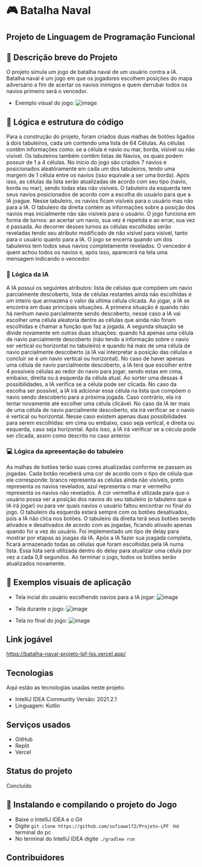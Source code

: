 # 🎮 Batalha Naval 
## Projeto de Linguagem de Programação Funcional 

## 📄 Descrição breve do Projeto

O projeto simula um jogo de batalha naval de um usuário contra a IA. Batalha naval é um jogo em que os jogadores escolhem posições do mapa adversário a fim de acertar os navios inimigos e quem derrubar todos os navios primeiro será o vencedor. 
* Exemplo visual do jogo:
![image](https://user-images.githubusercontent.com/53493002/132416153-5feefd5a-3bf8-45fd-b6f7-2e2fb4d00969.png)

## 🚢 Lógica e estrutura do código

Para a construção do projeto, foram criados duas malhas de botões ligados à dois tabuleiros, cada um contendo uma lista de 64 Células. As células contêm informações como: se a célula é navio ou mar, borda, visivel ou não visivel. Os tabuleiros também contêm listas de Navios, os quais podem possuir de 1 a 4 células. No inicio do jogo são criados 7 navios e posicionados aleatóramente em cada um dos tabuleiros, tendo uma margem de 1 célula entre os navios (isso equivale a ser uma borda). Após isso, as células da lista serão atualizadas de acordo com seu tipo (navio, borda ou mar), sendo todas elas não visíveis.
O tabuleiro da esquerda tem seus navios posicionados de acordo com a escolha do usuário para que a IA joague. Nesse tabuleiro, os navios ficam visíveis para o usuário mas não para a IA. O tabuleiro da direita contém as informações sobre a posição dos navios mas inicialmente não são visíveis para o usuário. O jogo funciona em forma de turnos: ao acertar um navio, sua vez é repetida e ao errar, sua vez é passada. Ao decorrer desses turnos as células escolhidas serão reveladas tendo seu atributo modificado de não visível para visível, tanto para o usuário quanto para a IA. O jogo se encerra quando um dos tabuleiros tem todos seus navios completamente revelados. O vencedor é quem achou todos os navios e, após isso, aparecerá na tela uma mensagem indicando o vencedor. 

### 🤖 Lógica da IA

A IA possui os seguintes atributos: lista de células que compõem um navio parcialmente descoberto, lista de células restantes ainda não escolhidas e um inteiro que armazena o valor da ultima célula clicada. Ao jogar, a IA se encontra em duas principais situações. A primeira situação é quando não há nenhum navio parcialmente sendo descoberto, nesse caso a IA vai escolher uma célula aleatoria dentre as células que ainda não foram escolhidas e chamar a função que faz a jogada. A segunda situação se divide novamente em outras duas situações: quando há apenas uma célula de navio parcialmente descoberto (não tendo a informação sobre o navio ser vertical ou horizontal no tabuleiro) e quando há mais de uma célula de navio parcialmente descoberto (a IA vai interpretar a posição das células e concluir se é um navio vertical ou horizontal). 
No caso de haver apenas uma célula de navio parcialmente descoberto, a IA terá que escolher entre 4 possíveis células ao redor do navio para jogar, sendo estas em cima, embaixo, direita ou à esquerda da célula atual. Ao sorter uma dessas 4 possibilidades, a IA verifica se a célula pode ser clicada. No caso da escolha ser possível, a IA irá adcionar essa célula na lista que compõem o navio sendo descoberto para a próxima jogada. Caso contrário, ela irá tentar novamente até escolher uma célula clicável. 
No caso da IA ter mais de uma célula de navio parcialmente descoberto, ela irá verificar se o navio é vertical ou horizontal. Nesse caso existem apenas duas possibilidades para serem escolhidas: em cima ou embaixo, caso seja vertical, e direita ou esquerda, caso seja horizontal. Após isso, a IA irá verificar se a cécula pode ser clicada, assim como descrito no caso anterior. 

### 💻 Lógica da apresentação do tabuleiro

As malhas de botões terão suas cores atualizadas conforme se passam as jogadas. Cada botão receberá uma cor de acordo com o tipo de célula que ele corresponde: branco representa as células ainda não visíveis, preto representa os navios revelados, azul representa o mar e vermelho representa os navios não revelados. A cor vermelha é utlizada para que o usuário possa ver a posição dos navios do seu tabuleiro (o tabuleiro que a IA irá jogar) ou para ver quais navios o usuário faltou encontrar no final do jogo. 
O tabuleiro da esquerda estará sempre com os botões desativados, pois a IA não clica nos botões. O tabuleiro da direita terá seus botões sendo ativados e desativados de acordo com as jogadas, ficando ativado apenas quando for a vez do usuário. 
Foi implementado um tipo de delay para mostrar por etapas as joagas da IA. Após a IA fazer sua joagada completa, ficará armazenado todas as células que foram escolhidas pela IA numa lista. Essa lista será utilizada dentro do delay para atualizar uma célula por vez a cada 0,8 segundos. Ao terminar o jogo, todos os botões serão atualizados novamente.

## 👀 Exemplos visuais de aplicação
* Tela incial do usuário escolhendo navios para a IA jogar:
![image](https://user-images.githubusercontent.com/53493002/132403309-da8406a3-de31-4391-bd53-26fd8d76ad0a.png)

* Tela durante o jogo:
![image](https://user-images.githubusercontent.com/53493002/132415888-4005a21f-9660-4a95-9805-f946c51d6eec.png)

* Tela no final do jogo:
![image](https://user-images.githubusercontent.com/53493002/132403248-44605f94-8eb5-4de3-8da2-a67180241e9d.png)

## Link jogável
https://batalha-naval-projeto-lpf-lss.vercel.app/

## Tecnologias 

Aqui estão as tecnologias usadas neste projeto.

* IntelliJ IDEA Community Versão: 2021.2.1 
* Linguagem: Kotlin 

## Serviços usados

* GitHub
* Replit
* Vercel

## Status do projeto
Concluído 

## 🚀 Instalando e compilando o projeto do Jogo
* Baixe o IntelliJ IDEA e o Git 
* Digite ```git clone https://github.com/sofiawolf2/Projeto-LPF ```  no terminal do pc
* No terminal do IntelliJ IDEA digite ```./gradlew run```

## Contribuidores 
